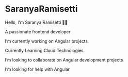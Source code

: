 # SaranyaRamisetti

Hello, I'm Saranya Ramisetti 🙎‍♀️

A passionate frontend developer

I’m currently working on Angular projects

Currently Learning Cloud Technologies

I’m looking to collaborate on Angular development projects

I’m looking for help with Angular
